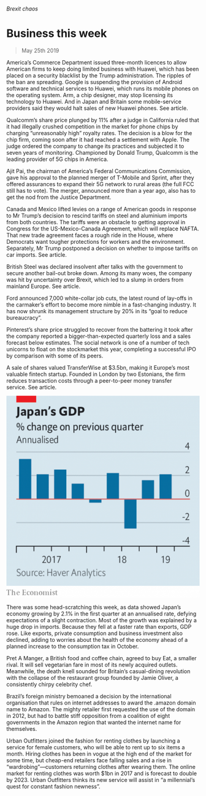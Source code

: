 ###### Brexit chaos

# Business this week 

> May 25th 2019 

America’s Commerce Department issued three-month licences to allow American firms to keep doing limited business with Huawei, which has been placed on a security blacklist by the Trump administration. The ripples of the ban are spreading. Google is suspending the provision of Android software and technical services to Huawei, which runs its mobile phones on the operating system. Arm, a chip designer, may stop licensing its technology to Huawei. And in Japan and Britain some mobile-service providers said they would halt sales of new Huawei phones. See article. 

Qualcomm’s share price plunged by 11% after a judge in California ruled that it had illegally crushed competition in the market for phone chips by charging “unreasonably high” royalty rates. The decision is a blow for the chip firm, coming soon after it had reached a settlement with Apple. The judge ordered the company to change its practices and subjected it to seven years of monitoring. Championed by Donald Trump, Qualcomm is the leading provider of 5G chips in America. 

Ajit Pai, the chairman of America’s Federal Communications Commission, gave his approval to the planned merger of T-Mobile and Sprint, after they offered assurances to expand their 5G network to rural areas (the full FCC still has to vote). The merger, announced more than a year ago, also has to get the nod from the Justice Department. 

Canada and Mexico lifted levies on a range of American goods in response to Mr Trump’s decision to rescind tariffs on steel and aluminium imports from both countries. The tariffs were an obstacle to getting approval in Congress for the US-Mexico-Canada Agreement, which will replace NAFTA. That new trade agreement faces a rough ride in the House, where Democrats want tougher protections for workers and the environment. Separately, Mr Trump postponed a decision on whether to impose tariffs on car imports. See article. 

British Steel was declared insolvent after talks with the government to secure another bail-out broke down. Among its many woes, the company was hit by uncertainty over Brexit, which led to a slump in orders from mainland Europe. See article. 

Ford announced 7,000 white-collar job cuts, the latest round of lay-offs in the carmaker’s effort to become more nimble in a fast-changing industry. It has now shrunk its management structure by 20% in its “goal to reduce bureaucracy”. 

Pinterest’s share price struggled to recover from the battering it took after the company reported a bigger-than-expected quarterly loss and a sales forecast below estimates. The social network is one of a number of tech unicorns to float on the stockmarket this year, completing a successful IPO by comparison with some of its peers. 

A sale of shares valued TransferWise at $3.5bn, making it Europe’s most valuable fintech startup. Founded in London by two Estonians, the firm reduces transaction costs through a peer-to-peer money transfer service. See article. 

![image](images/20190525_WWC123.png) 

There was some head-scratching this week, as data showed Japan’s economy growing by 2.1% in the first quarter at an annualised rate, defying expectations of a slight contraction. Most of the growth was explained by a huge drop in imports. Because they fell at a faster rate than exports, GDP rose. Like exports, private consumption and business investment also declined, adding to worries about the health of the economy ahead of a planned increase to the consumption tax in October. 

Pret A Manger, a British food and coffee chain, agreed to buy Eat, a smaller rival. It will sell vegetarian fare in most of its newly acquired outlets. Meanwhile, the death knell sounded for Britain’s casual-dining revolution with the collapse of the restaurant group founded by Jamie Oliver, a consistently chirpy celebrity chef. 

Brazil’s foreign ministry bemoaned a decision by the international organisation that rules on internet addresses to award the .amazon domain name to Amazon. The mighty retailer first requested the use of the domain in 2012, but had to battle stiff opposition from a coalition of eight governments in the Amazon region that wanted the internet name for themselves. 

Urban Outfitters joined the fashion for renting clothes by launching a service for female customers, who will be able to rent up to six items a month. Hiring clothes has been in vogue at the high end of the market for some time, but cheap-end retailers face falling sales and a rise in “wardrobing”—customers returning clothes after wearing them. The online market for renting clothes was worth $1bn in 2017 and is forecast to double by 2023. Urban Outfitters thinks its new service will assist in “a millennial’s quest for constant fashion newness”. 

